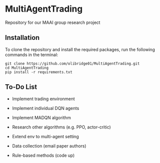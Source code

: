 # MultiAgentTrading
Repository for our MAAI group research project

## Installation
To clone the repository and install the required packages, run the following commands in the terminal:
```
git clone https://github.com/olibridge01/MultiAgentTrading.git
cd MultiAgentTrading
pip install -r requirements.txt
```

## To-Do List
- Implement trading environment
- Implement individual DQN agents
- Implement MADQN algorithm

- Research other algorithms (e.g. PPO, actor-critic)
- Extend env to multi-agent setting
- Data collection (email paper authors)
- Rule-based methods (code up)
